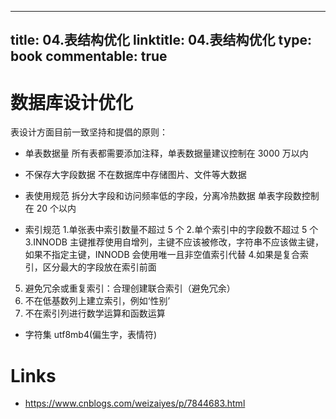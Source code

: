 
---
title: 04.表结构优化
linktitle: 04.表结构优化
type: book
commentable: true
---

# 数据库设计优化

表设计方面目前一致坚持和提倡的原则：

- 单表数据量
  所有表都需要添加注释，单表数据量建议控制在 3000 万以内

- 不保存大字段数据
  不在数据库中存储图片、文件等大数据

- 表使用规范
  拆分大字段和访问频率低的字段，分离冷热数据
  单表字段数控制在 20 个以内

- 索引规范 1.单张表中索引数量不超过 5 个 2.单个索引中的字段数不超过 5 个
  3.INNODB 主键推荐使用自增列，主键不应该被修改，字符串不应该做主键，
  如果不指定主键，INNODB 会使用唯一且非空值索引代替 4.如果是复合索引，区分最大的字段放在索引前面

5. 避免冗余或重复索引：合理创建联合索引（避免冗余）
6. 不在低基数列上建立索引，例如‘性别’
7. 不在索引列进行数学运算和函数运算

- 字符集 utf8mb4(偏生字，表情符)

# Links

- https://www.cnblogs.com/weizaiyes/p/7844683.html

    